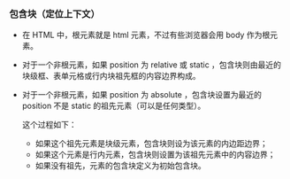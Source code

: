 ### 包含块（定位上下文）

* 在 HTML 中，根元素就是 html 元素，不过有些浏览器会用 body 作为根元素。

* 对于一个非根元素，如果 position 为 relative 或 static ，包含块则由最近的块级框、表单元格或行内块祖先框的内容边界构成。

* 对于一个非根元素，如果 position 为 absolute ，包含块设置为最近的 position 不是 static 的祖先元素（可以是任何类型）。

  这个过程如下：

  - 如果这个祖先元素是块级元素，包含块则设为该元素的内边距边界；
  - 如果这个元素是行内元素，包含块则设置为该祖先元素中的内容边界；
  - 如果没有祖先，元素的包含块定义为初始包含块。

